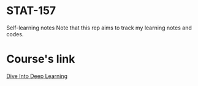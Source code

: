 # STAT-157
Self-learning notes
Note that this rep aims to track my learning notes and codes.

# Course's link
[Dive Into Deep Learning](http://d2l.ai/index.html)
